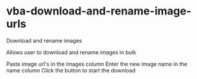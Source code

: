 # vba-download-and-rename-image-urls
Download and rename images

Allows user to download and rename images in bulk

Paste image url's in the Images column
Enter the new image name in the name column 
Click the button to start the download
